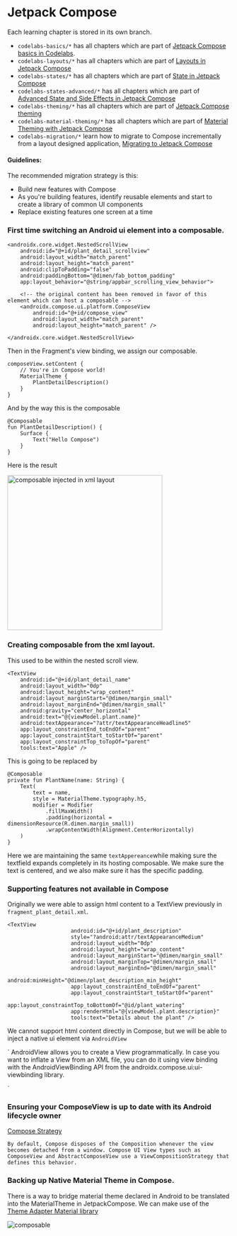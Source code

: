 # Jetpack Compose

Each learning chapter is stored in its own branch.

- `codelabs-basics/*` has all chapters which are part of [Jetpack Compose basics in Codelabs](https://developer.android.com/codelabs/jetpack-compose-basics).
- `codelabs-layouts/*` has all chapters which are part of [Layouts in Jetpack Compose](https://developer.android.com/codelabs/jetpack-compose-layouts)
- `codelabs-states/*` has all chapters which are part of [State in Jetpack Compose](https://developer.android.com/codelabs/jetpack-compose-state)
- `codelabs-states-advanced/*` has all chapters which are part of [Advanced State and Side Effects in Jetpack Compose](https://developer.android.com/codelabs/jetpack-compose-advanced-state-side-effects)
- `codelabs-theming/*` has all chapters which are part of [Jetpack Compose theming](https://developer.android.com/codelabs/jetpack-compose-theming)
- `codelabs-material-theming/*` has all chapters which are part of [Material Theming with Jetpack Compose](https://developer.android.com/codelabs/basic-android-kotlin-compose-material-theming)
- `codelabs-migration/*` learn how to migrate to Compose incrementally from a layout designed application, [Migrating to Jetpack Compose](url) 
#### Guidelines:

The recommended migration strategy is this:

- Build new features with Compose
- As you're building features, identify reusable elements and start to create a library of common UI components
- Replace existing features one screen at a time

### First time switching an Android ui element into a composable.

```
<androidx.core.widget.NestedScrollView
    android:id="@+id/plant_detail_scrollview"
    android:layout_width="match_parent"
    android:layout_height="match_parent"
    android:clipToPadding="false"
    android:paddingBottom="@dimen/fab_bottom_padding"
    app:layout_behavior="@string/appbar_scrolling_view_behavior">

	<!-- the original content has been removed in favor of this element which can host a composable -->
    <androidx.compose.ui.platform.ComposeView
        android:id="@+id/compose_view"
        android:layout_width="match_parent"
        android:layout_height="match_parent" />

</androidx.core.widget.NestedScrollView>
```

Then in the Fragment's view binding, we assign our composable.

```
composeView.setContent {
    // You're in Compose world!
    MaterialTheme {
        PlantDetailDescription()
    }
}
```

And by the way this is the composable

```
@Composable
fun PlantDetailDescription() {
    Surface {
        Text("Hello Compose")
    }
}
```

Here is the result

<img width="350" alt="composable injected in xml layout" src="https://user-images.githubusercontent.com/3371622/220806865-098d99b9-44ae-40fa-b10d-500ef70672d7.png">

### Creating composable from the xml layout.

This used to be within the nested scroll view.

```
<TextView
    android:id="@+id/plant_detail_name"
    android:layout_width="0dp"
    android:layout_height="wrap_content"
    android:layout_marginStart="@dimen/margin_small"
    android:layout_marginEnd="@dimen/margin_small"
    android:gravity="center_horizontal"
    android:text="@{viewModel.plant.name}"
    android:textAppearance="?attr/textAppearanceHeadline5"
    app:layout_constraintEnd_toEndOf="parent"
    app:layout_constraintStart_toStartOf="parent"
    app:layout_constraintTop_toTopOf="parent"
    tools:text="Apple" />
```

This is going to be replaced by

```
@Composable
private fun PlantName(name: String) {
    Text(
        text = name,
        style = MaterialTheme.typography.h5,
        modifier = Modifier
            .fillMaxWidth()
            .padding(horizontal = dimensionResource(R.dimen.margin_small))
            .wrapContentWidth(Alignment.CenterHorizontally)
    )
}
```

Here we are maintaining the same `textAppereance`while making sure the textfield expands completely in its hosting composable.
We make sure the text is centered, and we also make sure it has the specific padding.

### Supporting features not available in Compose

Originally we were able to assign html content to a TextView previously in `fragment_plant_detail.xml`. 

```
<TextView
                    android:id="@+id/plant_description"
                    style="?android:attr/textAppearanceMedium"
                    android:layout_width="0dp"
                    android:layout_height="wrap_content"
                    android:layout_marginStart="@dimen/margin_small"
                    android:layout_marginTop="@dimen/margin_small"
                    android:layout_marginEnd="@dimen/margin_small"
                    android:minHeight="@dimen/plant_description_min_height"
                    app:layout_constraintEnd_toEndOf="parent"
                    app:layout_constraintStart_toStartOf="parent"
                    app:layout_constraintTop_toBottomOf="@id/plant_watering"
                    app:renderHtml="@{viewModel.plant.description}"
                    tools:text="Details about the plant" />
```

We cannot support html content directly in Compose, but we will be able to inject a native ui element via `AndroidView`

`
AndroidView allows you to create a View programmatically. In case you want to inflate a View from an XML file, you can do it using view binding with the AndroidViewBinding API from the androidx.compose.ui:ui-viewbinding library.

`

### Ensuring your ComposeView is up to date with its Android lifecycle owner

[Compose Strategy](https://developer.android.com/jetpack/compose/migrate/interoperability-apis/compose-in-views#composition-strategy)

`
By default, Compose disposes of the Composition whenever the view becomes detached from a window. Compose UI View types such as ComposeView and AbstractComposeView use a ViewCompositionStrategy that defines this behavior.
`


### Backing up Native Material Theme in Compose.

There is a way to bridge material theme declared in Android to be translated into the MaterialTheme in JetpackCompose. We can make use of the [Theme Adapter Material library](https://google.github.io/accompanist/themeadapter-material/
)

![composable](https://user-images.githubusercontent.com/3371622/221266369-c6a81e43-14dd-4eb0-a608-7403a5acbc6d.gif)

